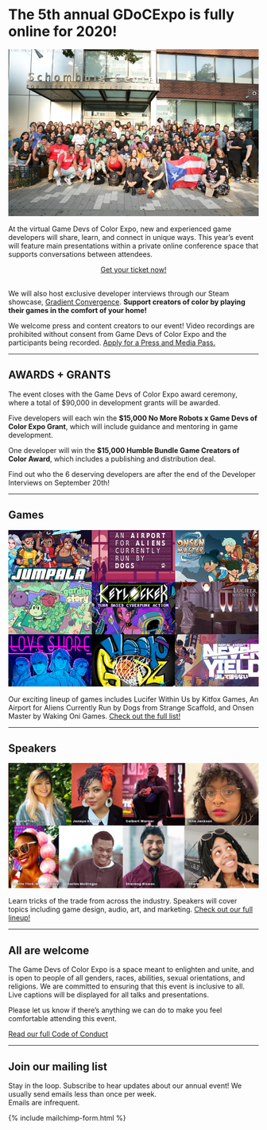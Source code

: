 # The 5th annual GDoCExpo is fully online for 2020!

<p>
<img src="/assets/images/photos/2020/2020GDoCExpo01.jpg">
</p>

At the virtual Game Devs of Color Expo, new and experienced game developers will share, learn, and connect in unique ways. This year’s event will feature main presentations within a private online conference space that supports conversations between attendees. 

<center><a href="https://gdocexpo.eventbrite.com/?aff=ws" class="btn" target="_blank">Get your ticket now!</a></center>
<br/>

We will also host exclusive developer interviews through our Steam showcase, <a href="https://store.steampowered.com/sale/gradientconvergence" target="_blank">Gradient Convergence</a>. **Support creators of color by playing their games in the comfort of your home!**

We welcome press and content creators to our event! Video recordings are prohibited without consent from Game Devs of Color Expo and the participants being recorded. <a href="http://bit.ly/gdoc20press">Apply for a Press and Media Pass.</a>


----

## AWARDS + GRANTS

The event closes with the Game Devs of Color Expo award ceremony, where a total of $90,000 in development grants will be awarded. 

Five developers will each win the **$15,000 No More Robots x Game Devs of Color Expo Grant**, which will include guidance and mentoring in game development. 

One developer will win the **$15,000 Humble Bundle Game Creators of Color Award**, which includes a publishing and distribution deal. 

Find out who the 6 deserving developers are after the end of the Developer Interviews on September 20th!

----

## Games

<p>
<img src="/assets/images/games/GDoCExpo_2020_Games.png">
</p>

Our exciting lineup of games includes Lucifer Within Us by Kitfox Games, An Airport for Aliens Currently Run by Dogs from Strange Scaffold, and Onsen Master by Waking Oni Games. [Check out the full list!](https://gamedevsofcolorexpo.com/games)

----

## Speakers

<p>
<img src="/assets/images/speakers/GDocExpo_2020_Speakers.png">
</p>

Learn tricks of the trade from across the industry. Speakers will cover topics including game design, audio, art, and marketing. [Check out our full lineup!](https://gamedevsofcolorexpo.com/speakers)

----

## All are welcome

The Game Devs of Color Expo is a space meant to enlighten and unite, and is open to people of all genders, races, abilities, sexual orientations, and religions. We are committed to ensuring that this event is inclusive to all. Live captions will be displayed for all talks and presentations.

Please let us know if there’s anything we can do to make you feel comfortable attending this event.

[Read our full Code of Conduct](https://gamedevsofcolorexpo.com/codeofconduct)

----

## Join our mailing list

Stay in the loop. Subscribe to hear updates about our annual event! We usually send emails less than once per week.<br/>
Emails are infrequent.

{% include mailchimp-form.html %}
